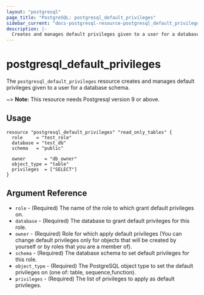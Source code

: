 ```yaml
---
layout: "postgresql"
page_title: "PostgreSQL: postgresql_default_privileges"
sidebar_current: "docs-postgresql-resource-postgresql_default_privileges"
description: |-
  Creates and manages default privileges given to a user for a database schema.
---
```


# postgresql\_default\_privileges

The ``postgresql_default_privileges`` resource creates and manages default privileges given to a user for a database schema.

~> **Note:** This resource needs Postgresql version 9 or above.

## Usage

```hcl
resource "postgresql_default_privileges" "read_only_tables" {
  role     = "test_role"
  database = "test_db"
  schema   = "public"

  owner       = "db_owner"
  object_type = "table"
  privileges  = ["SELECT"]
}
```

## Argument Reference

* `role` - (Required) The name of the role to which grant default privileges on.
* `database` - (Required) The database to grant default privileges for this role.
* `owner` - (Required) Role for which apply default privileges (You can change default privileges only for objects that will be created by yourself or by roles that you are a member of).
* `schema` - (Required) The database schema to set default privileges for this role.
* `object_type` - (Required) The PostgreSQL object type to set the default privileges on (one of: table, sequence,function).
* `privileges` - (Required) The list of privileges to apply as default privileges.
